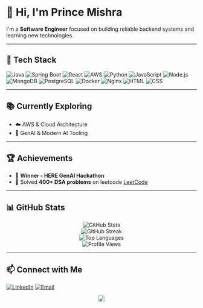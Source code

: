 # 👋 Hi, I'm Prince Mishra

I'm a **Software Engineer** focused on building reliable backend systems and learning new technologies.

---

## 🚀 Tech Stack

![Java](https://img.shields.io/badge/Java-ED8B00?style=for-the-badge\&logo=java\&logoColor=white)
![Spring Boot](https://img.shields.io/badge/Spring_Boot-6DB33F?style=for-the-badge\&logo=spring-boot\&logoColor=white)
![React](https://img.shields.io/badge/React-20232A?style=for-the-badge\&logo=react\&logoColor=61DAFB)
![AWS](https://img.shields.io/badge/AWS-232F3E?style=for-the-badge\&logo=amazon-aws\&logoColor=white)
![Python](https://img.shields.io/badge/Python-3670A0?style=for-the-badge\&logo=python\&logoColor=white)
![JavaScript](https://img.shields.io/badge/JavaScript-F7DF1E?style=for-the-badge\&logo=javascript\&logoColor=black)
![Node.js](https://img.shields.io/badge/Node.js-43853D?style=for-the-badge\&logo=node-dot-js\&logoColor=white)
![MongoDB](https://img.shields.io/badge/MongoDB-4EA94B?style=for-the-badge\&logo=mongodb\&logoColor=white)
![PostgreSQL](https://img.shields.io/badge/PostgreSQL-316192?style=for-the-badge\&logo=postgresql\&logoColor=white)
![Docker](https://img.shields.io/badge/Docker-2496ED?style=for-the-badge\&logo=docker\&logoColor=white)
![Nginx](https://img.shields.io/badge/Nginx-009639?style=for-the-badge\&logo=nginx\&logoColor=white)
![HTML](https://img.shields.io/badge/HTML5-E34F26?style=for-the-badge\&logo=html5\&logoColor=white)
![CSS](https://img.shields.io/badge/CSS3-1572B6?style=for-the-badge\&logo=css3\&logoColor=white)

---

## 📚 Currently Exploring

* ☁️ AWS & Cloud Architecture
* 🤖 GenAI & Modern AI Tooling

---

## 🏆 Achievements

* 🥇 **Winner - HERE GenAI Hackathon**
* 🧠 Solved **400+ DSA problems** on leetcode
[LeetCode](https://leetcode.com/prince_mishra_7/)

---

## 📊 GitHub Stats

<p align="center">
  <img src="https://github-readme-stats.vercel.app/api?username=PrinceMishra7&show_icons=true&theme=github_dark" alt="GitHub Stats" />
  <br/>
  <img src="https://github-readme-streak-stats.herokuapp.com?user=PrinceMishra7&theme=github-dark" alt="GitHub Streak" />
  <br/>
  <img src="https://github-readme-stats.vercel.app/api/top-langs/?username=PrinceMishra7&layout=compact&theme=github_dark" alt="Top Languages" />
  <br/>
  <img src="https://komarev.com/ghpvc/?username=PrinceMishra7&label=Profile%20views&color=0e75b6&style=flat" alt="Profile Views"/>
</p>

---

## 📫 Connect with Me

[![LinkedIn](https://img.shields.io/badge/LinkedIn-0A66C2?style=for-the-badge\&logo=linkedin\&logoColor=white)](https://linkedin.com/in/princemishra7)
[![Email](https://img.shields.io/badge/Email-D14836?style=for-the-badge\&logo=gmail\&logoColor=white)](mailto:princemisra@gmail.com)


<p align="center">
  <img src="https://capsule-render.vercel.app/api?type=waving&color=gradient&height=100&section=footer"/>
</p>
